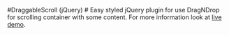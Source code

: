 #DraggableScroll (jQuery) #
Easy styled jQuery plugin for use DragNDrop for scrolling container with some content.
For more information look at [live demo](https://franknewii.github.io/draggableScroll/).